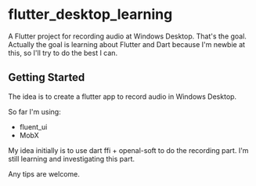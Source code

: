 # flutter_desktop_learning

A Flutter project for recording audio at Windows Desktop. That's the goal.
Actually the goal is learning about Flutter and Dart because I'm newbie at this,
so I'll try to do the best I can.

## Getting Started

The idea is to create a flutter app to record audio in Windows Desktop.

So far I'm using:
 - fluent_ui
 - MobX

My idea initially is to use dart ffi + openal-soft to do the recording part.
I'm still learning and investigating this part.

Any tips are welcome.
